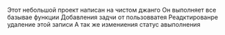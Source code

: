 Этот небольшой проект написан на чистом джанго 
Он выполняет все базывае функции
Добавления задчи от пользовватея 
Реадктированре удаление этой записи 
А так же измениения статус авыполнения 

